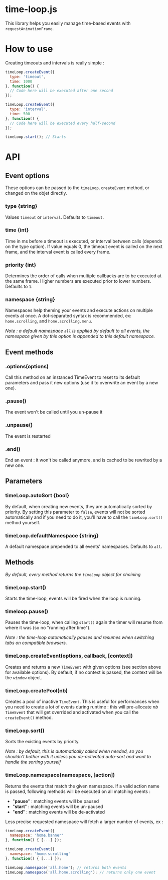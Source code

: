 # time-loop.js

This library helps you easily manage time-based events with `requestAnimationFrame`.

# How to use

Creating timeouts and intervals is really simple :

```js
timeLoop.createEvent({
  type: 'timeout',
  time: 1000
}, function() {
  // Code here will be executed after one second
});

timeLoop.createEvent({
  type: 'interval',
  time: 500
}, function() {
  // Code here will be executed every half-second
});

timeLoop.start(); // Starts
```

# API

## Event options
These options can be passed to the `timeLoop.createEvent` method, or changed on the objet directly.

### type {string}
Values `timeout` or `interval`. Defaults to `timeout`.

### time {int}
Time in ms before a timeout is executed, or interval between calls (depends on the type option). If value equals 0, the timeout event is called on the next frame, and the interval event is called every frame.

### priority {int}
Determines the order of calls when multiple callbacks are to be executed at the same frame. Higher numbers are executed prior to lower numbers. Defaults to `1`.

### namespace {string}
Namespaces help theming your events and execute actions on multiple events at once. A dot-separated syntax is recommended, ex: `home.scrolling`, and `home.scrolling.menu`.

*Note : a default namespace `all` is applied by default to all events, the namespace given by this option is appended to this default namespace.*

## Event methods

### .options(options)
Call this method on an instanced TimeEvent to reset to its default parameters and pass it new options (use it to overwrite an event by a new one).

### .pause()
The event won't be called until you un-pause it

### .unpause()
The event is restarted

### .end()
End an event : it won't be called anymore, and is cached to be rewrited by a new one.

## Parameters

### timeLoop.autoSort {bool}
By default, when creating new events, they are automatically sorted by priority. By setting this parameter to `false`, events will not be sorted automatically and if you need to do it, you'll have to call the `timeLoop.sort()` method yourself.

### timeLoop.defaultNamespace {string}
A default namespace prepended to all events' namespaces. Defaults to `all`.

## Methods
*By default, every method returns the `timeLoop` object for chaining*

### timeLoop.start()
Starts the time-loop, events will be fired when the loop is running.

### timeloop.pause()
Pauses the time-loop, when calling `start()` again the timer will resume from where it was (so no "running after time").

*Note : the time-loop automatically pauses and resumes when switching tabs on compatible browsers.*

### timeLoop.createEvent(options, callback, [context])
Creates and returns a new `TimeEvent` with given options (see section above for available options). By default, if no context is passed, the  context will be the `window` object.

### timeLoop.createPool(nb)
Creates a pool of inactive `TimeEvent`. This is useful for performances when you need to create a lot of events during runtime : this will pre-allocate *nb* `TimeEvent` that will get overrided and activated when you call the `createEvent()` method.

### timeLoop.sort()
Sorts the existing events by priority.

*Note : by default, this is automatically called when needed, so you shouldn't bother with it unless you de-activated auto-sort and want to handle the sorting yourself*

### timeLoop.namespace(namespace, [action])
Returns the events that match the given namespace. If a valid action name is passed, following methods will be executed on all matching events :

- "**pause**" : matching events will be paused
- "**start**" : matching events will be un-paused
- "**end**" : matching events will be de-activated

Less precise requested namespace will fetch a larger number of events, ex :

```js
timeLoop.createEvent({
  namespace: 'home.banner'
}, function() { [...] });

timeLoop.createEvent({
  namespace: 'home.scrolling'
}, function() { [...] });

timeLoop.namespace('all.home'); // returns both events
timeLoop.namespace('all.home.scrolling'); // returns only one event
```
